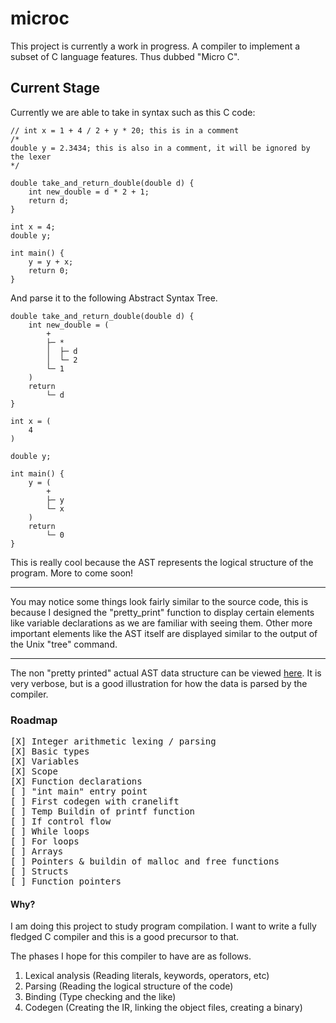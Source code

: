 # microc
This project is currently a work in progress.
A compiler to implement a subset of C language features. Thus dubbed "Micro C".

## Current Stage
Currently we are able to take in syntax such as this C code:
```
// int x = 1 + 4 / 2 + y * 20; this is in a comment
/*
double y = 2.3434; this is also in a comment, it will be ignored by the lexer
*/

double take_and_return_double(double d) {
    int new_double = d * 2 + 1;
    return d;
}

int x = 4;
double y;

int main() {
    y = y + x;
    return 0;
}
```
And parse it to the following Abstract Syntax Tree.
```
double take_and_return_double(double d) {
    int new_double = (
        +
        ├─ *
        │  ├─ d
        │  └─ 2
        └─ 1
    )
    return
        └─ d
}

int x = (
    4
)

double y;

int main() {
    y = (
        +
        ├─ y
        └─ x
    )
    return
        └─ 0
}

```
This is really cool because the AST represents the logical structure of the program.
More to come soon!

---
You may notice some things look fairly similar to the
source code, this is because I designed the "pretty_print" function
to display certain elements like variable declarations as we are familiar
with seeing them. Other more important elements like the AST itself are
displayed similar to the output of the Unix "tree" command.

---
The non "pretty printed" actual AST data structure can be viewed [here](example_ast.ron). 
It is very verbose, but is a good illustration for how the data is parsed by the compiler.

### Roadmap
<pre>
[X] Integer arithmetic lexing / parsing 
[X] Basic types
[X] Variables
[X] Scope
[X] Function declarations
[ ] "int main" entry point
[ ] First codegen with cranelift
[ ] Temp Buildin of printf function
[ ] If control flow
[ ] While loops
[ ] For loops
[ ] Arrays 
[ ] Pointers & buildin of malloc and free functions
[ ] Structs
[ ] Function pointers
</pre>

#### Why?
I am doing this project to study program compilation. I want to write a fully fledged C compiler and this is a good precursor to that. 

The phases I hope for this compiler to have are as follows.
1. Lexical analysis (Reading literals, keywords, operators, etc)
2. Parsing (Reading the logical structure of the code)
3. Binding (Type checking and the like)
4. Codegen (Creating the IR, linking the object files, creating a binary)
